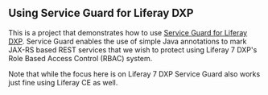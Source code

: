 ## Using Service Guard for Liferay DXP
This is a project that demonstrates how to use [Service Guard for Liferay DXP](https://xtivia.github.io/sgdxp/). Service Guard enables the use of simple Java annotations to mark JAX-RS based REST services that we wish to protect using Liferay 7 DXP's Role Based Access Control (RBAC) system. 

Note that while the focus here is on Liferay 7 DXP Service Guard also works just fine using Liferay CE as well.
